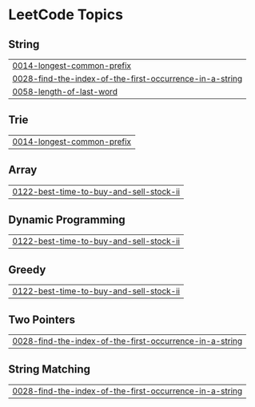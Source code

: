 

<!---LeetCode Topics Start-->
# LeetCode Topics
## String
|  |
| ------- |
| [0014-longest-common-prefix](https://github.com/bandish1304/bandish1304/tree/master/0014-longest-common-prefix) |
| [0028-find-the-index-of-the-first-occurrence-in-a-string](https://github.com/bandish1304/bandish1304/tree/master/0028-find-the-index-of-the-first-occurrence-in-a-string) |
| [0058-length-of-last-word](https://github.com/bandish1304/bandish1304/tree/master/0058-length-of-last-word) |
## Trie
|  |
| ------- |
| [0014-longest-common-prefix](https://github.com/bandish1304/bandish1304/tree/master/0014-longest-common-prefix) |
## Array
|  |
| ------- |
| [0122-best-time-to-buy-and-sell-stock-ii](https://github.com/bandish1304/bandish1304/tree/master/0122-best-time-to-buy-and-sell-stock-ii) |
## Dynamic Programming
|  |
| ------- |
| [0122-best-time-to-buy-and-sell-stock-ii](https://github.com/bandish1304/bandish1304/tree/master/0122-best-time-to-buy-and-sell-stock-ii) |
## Greedy
|  |
| ------- |
| [0122-best-time-to-buy-and-sell-stock-ii](https://github.com/bandish1304/bandish1304/tree/master/0122-best-time-to-buy-and-sell-stock-ii) |
## Two Pointers
|  |
| ------- |
| [0028-find-the-index-of-the-first-occurrence-in-a-string](https://github.com/bandish1304/bandish1304/tree/master/0028-find-the-index-of-the-first-occurrence-in-a-string) |
## String Matching
|  |
| ------- |
| [0028-find-the-index-of-the-first-occurrence-in-a-string](https://github.com/bandish1304/bandish1304/tree/master/0028-find-the-index-of-the-first-occurrence-in-a-string) |
<!---LeetCode Topics End-->